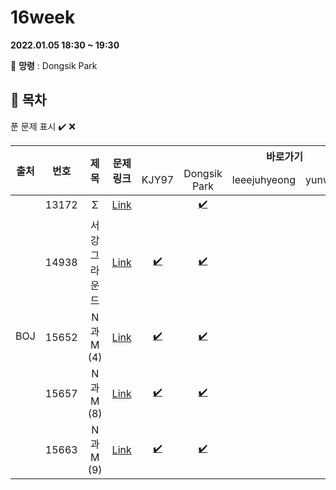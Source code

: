 # 16week

**2022.01.05 18:30 ~ 19:30**

:ghost: **망령** : Dongsik Park 

## :bookmark_tabs: 목차

푼 문제 표시 ✔️ ❌

<table>
    <thead align="center">
        <tr>
            <th rowspan ="2" >출처</th>
            <th rowspan ="2">번호</th>
            <th rowspan ="2">제목</th>
            <th rowspan ="2">문제링크</th>
            <th colspan ="5">바로가기</th>
        </tr>
         <tr>
            <td>KJY97</td>
            <td>Dongsik Park</td>
            <td>leeejuhyeong</td>
            <td>yunwonjeong</td>
            <td>ChaerinYu</td>
        </tr>
    </thead>
    <tbody  align="center">
    	<tr>
    		<td rowspan="5">BOJ</td>
    		<td>13172</td>
    		<td>Σ</td>
    		<td><a href="https://www.acmicpc.net/problem/13172">Link</a></td>
            <td><a href=" "> </a></td>
            <td><a href="dongsiik/BOJ_13172.java">✔️</a></td>
            <td><a href=" "> </a></td>
            <td><a href=" "> </a></td>
            <td><a href=" "> </a></td>
    	</tr>
    	<tr>
    		<td>14938</td>
    		<td>서강그라운드</td>
    		<td><a href="https://www.acmicpc.net/problem/14938">Link</a></td>
    		<td><a href="KJY97/BOJ_14938.java">✔️</a></td>
            <td><a href="dongsiik/BOJ_14938.java">✔️</a></td>
    		<td><a href=" "> </a></td>
    		<td><a href=" "> </a></td>
            <td><a href="chaerin/BOJ_14938.java">✔️</a></td>
    	</tr>
      <tr>
    		<td>15652</td>
    		<td>N과 M (4)</td>
    		<td><a href="https://www.acmicpc.net/problem/15652">Link</a></td>
    		<td><a href="KJY97/BOJ_15652.java">✔️</a></td>
            <td><a href="dongsiik/BOJ_15652.java">✔️</a></td>
    		<td><a href=" "> </a></td>
    		<td><a href=""> </a></td>
            <td><a href="chaerin/BOJ_15652.java">✔️</a></td>
    	</tr>
      <tr>
    		<td>15657</td>
    		<td>N과 M (8)</td>
    		<td><a href="https://www.acmicpc.net/problem/15657">Link</a></td>
    		<td><a href="KJY97/BOJ_15657.java">✔️</a></td>
            <td><a href="dongsiik/BOJ_15657.java">✔️</a></td>
    		<td><a href=" "> </a></td>
    		<td><a href=" "> </a></td>
            <td><a href="chaerin/BOJ_15657.java">✔️</a></td>
    	</tr>
      <tr>
    		<td>15663</td>
    		<td>N과 M (9)</td>
    		<td><a href="https://www.acmicpc.net/problem/15663">Link</a></td>
    		<td><a href="KJY97/BOJ_15663.java">✔️</a></td>
            <td><a href="dongsiik/BOJ_15663.java">✔️</a></td>
    		<td><a href=" "> </a></td>
    		<td><a href=" "> </a></td>
            <td><a href="chaerin/BOJ_15663.java">✔️</a></td>
    	</tr>
    </tbody>
</table>

